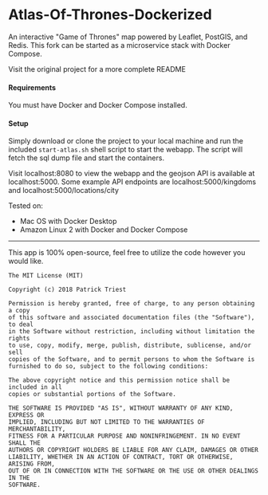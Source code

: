 # Atlas-Of-Thrones-Dockerized

An interactive "Game of Thrones" map powered by Leaflet, PostGIS, and Redis. This fork can be started as a microservice stack with Docker Compose.

Visit the original project for a more complete README

#### Requirements

You must have Docker and Docker Compose installed.

#### Setup

Simply download or clone the project to your local machine and run the included `start-atlas.sh` shell script to start the webapp. The script will fetch the sql dump file and start the containers.

Visit localhost:8080 to view the webapp and the geojson API is available at localhost:5000. Some example API endpoints are localhost:5000/kingdoms and localhost:5000/locations/city

Tested on:
- Mac OS with Docker Desktop
- Amazon Linux 2 with Docker and Docker Compose

___


This app is 100% open-source, feel free to utilize the code however you would like.

```
The MIT License (MIT)

Copyright (c) 2018 Patrick Triest

Permission is hereby granted, free of charge, to any person obtaining a copy
of this software and associated documentation files (the "Software"), to deal
in the Software without restriction, including without limitation the rights
to use, copy, modify, merge, publish, distribute, sublicense, and/or sell
copies of the Software, and to permit persons to whom the Software is
furnished to do so, subject to the following conditions:

The above copyright notice and this permission notice shall be included in all
copies or substantial portions of the Software.

THE SOFTWARE IS PROVIDED "AS IS", WITHOUT WARRANTY OF ANY KIND, EXPRESS OR
IMPLIED, INCLUDING BUT NOT LIMITED TO THE WARRANTIES OF MERCHANTABILITY,
FITNESS FOR A PARTICULAR PURPOSE AND NONINFRINGEMENT. IN NO EVENT SHALL THE
AUTHORS OR COPYRIGHT HOLDERS BE LIABLE FOR ANY CLAIM, DAMAGES OR OTHER
LIABILITY, WHETHER IN AN ACTION OF CONTRACT, TORT OR OTHERWISE, ARISING FROM,
OUT OF OR IN CONNECTION WITH THE SOFTWARE OR THE USE OR OTHER DEALINGS IN THE
SOFTWARE.
```
